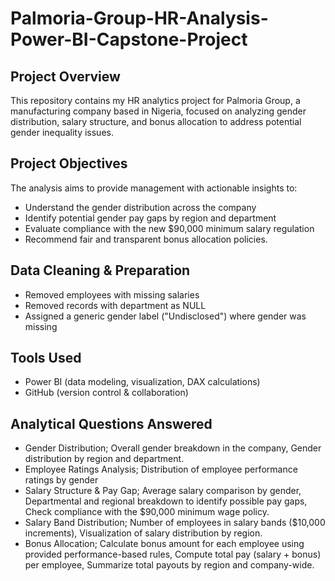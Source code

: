 # Palmoria-Group-HR-Analysis-Power-BI-Capstone-Project
## Project Overview
This repository contains my HR analytics project for Palmoria Group, a manufacturing company based in Nigeria, focused on analyzing gender distribution, salary structure, and bonus allocation to address potential gender inequality issues.
## Project Objectives
The analysis aims to provide management with actionable insights to:
- Understand the gender distribution across the company
- Identify potential gender pay gaps by region and department
- Evaluate compliance with the new $90,000 minimum salary regulation
- Recommend fair and transparent bonus allocation policies.
## Data Cleaning & Preparation
- Removed employees with missing salaries
- Removed records with department as NULL
- Assigned a generic gender label ("Undisclosed") where gender was missing
## Tools Used
- Power BI (data modeling, visualization, DAX calculations)
- GitHub (version control & collaboration)
## Analytical Questions Answered
-  Gender Distribution;
Overall gender breakdown in the company, 
Gender distribution by region and department.
 - Employee Ratings Analysis; 
Distribution of employee performance ratings by gender
-  Salary Structure & Pay Gap; 
Average salary comparison by gender, 
Departmental and regional breakdown to identify possible pay gaps, 
Check compliance with the $90,000 minimum wage policy.
 -  Salary Band Distribution; 
Number of employees in salary bands ($10,000 increments), 
Visualization of salary distribution by region.
 -  Bonus Allocation;
Calculate bonus amount for each employee using provided performance-based rules, 
Compute total pay (salary + bonus) per employee, 
Summarize total payouts by region and company-wide.
